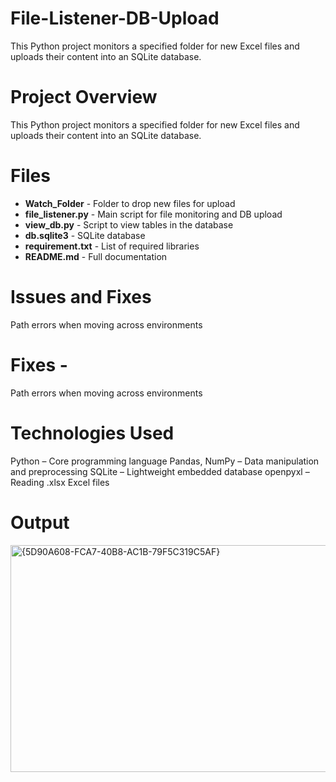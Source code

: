 # File-Listener-DB-Upload
This Python project monitors a specified folder for new Excel files and uploads their content into an SQLite database.

# Project Overview
This Python project monitors a specified folder for new Excel files and uploads their content into an SQLite database.

# Files

- **Watch_Folder** - Folder to drop new files for upload  
- **file_listener.py** - Main script for file monitoring and DB upload  
- **view_db.py** - Script to view tables in the database  
- **db.sqlite3** - SQLite database  
- **requirement.txt** - List of required libraries  
- **README.md** - Full documentation  

#  Issues and Fixes

Path errors when moving across environments 

# Fixes - 
Path errors when moving across environments

# Technologies Used
Python – Core programming language
Pandas, NumPy – Data manipulation and preprocessing
SQLite – Lightweight embedded database
openpyxl – Reading .xlsx Excel files

# Output
<img width="1262" height="363" alt="{5D90A608-FCA7-40B8-AC1B-79F5C319C5AF}" src="https://github.com/user-attachments/assets/4ef97b2f-667f-4d41-8a03-a733eeaa180b" />


